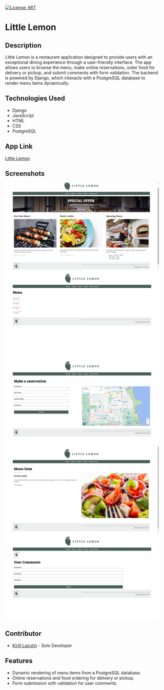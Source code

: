 [![License: MIT](https://img.shields.io/badge/License-MIT-yellow.svg)](https://opensource.org/licenses/MIT)
# Little Lemon

## Description
Little Lemon is a restaurant application designed to provide users with an exceptional dining experience through a user-friendly interface. The app allows users to browse the menu, make online reservations, order food for delivery or pickup, and submit comments with form validation. The backend is powered by Django, which interacts with a PostgreSQL database to render menu items dynamically.

## Technologies Used
- Django
- JavaScript
- HTML
- CSS
- PostgreSQL

## App Link
[Little Lemon](https://little-lemon-app-ce2c04df10ca.herokuapp.com/)

## Screenshots
![Home Page](/screenshots/LittleLemon_MainPage.png)
![Menu Page](/screenshots/LL_MenuPage.png)
![Reservation Page](/screenshots/LL_Reservation.png)
![MenuItem](/screenshots/MenuItemSalad.png)
![User Comments](/screenshots/UserComments.png)

## Contributor
- [Kirill Lazutin](https://github.com/Kirill777-web) - Solo Developer


## Features
- Dynamic rendering of menu items from a PostgreSQL database.
- Online reservations and food ordering for delivery or pickup.
- Form submission with validation for user comments.
